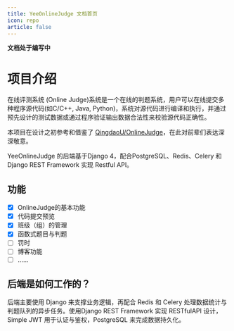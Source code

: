 ```yaml
---
title: YeeOnlineJudge 文档首页
icon: repo
article: false
---
```


**文档处于编写中**

# 项目介绍

在线评测系统 (Online Judge)系统是一个在线的判题系统，用户可以在线提交多种程序源代码(如C/C++, Java, Python)，系统对源代码进行编译和执行，并通过预先设计的测试数据或通过程序验证输出数据合法性来校验源代码正确性。

本项目在设计之初参考和借鉴了 [QingdaoU/OnlineJudge](https://github.com/QingdaoU/OnlineJudge)，在此对前辈们表达深深敬意。

YeeOnlineJudge 的后端基于Django 4，配合PostgreSQL、Redis、Celery 和 Django REST Framework 实现 Restful API。

## 功能

- [x] OnlineJudge的基本功能
- [x] 代码提交预览
- [x] 班级（组）的管理
- [x] 函数式题目与判题
- [ ] 罚时
- [ ] 博客功能
- [ ] ……

## 后端是如何工作的？

后端主要使用 Django 来支撑业务逻辑，再配合 Redis 和 Celery 处理数据统计与判题队列的异步任务。使用Django REST Framework 实现 RESTfulAPI 设计，Simple JWT 用于认证与鉴权，PostgreSQL 来完成数据持久化。
